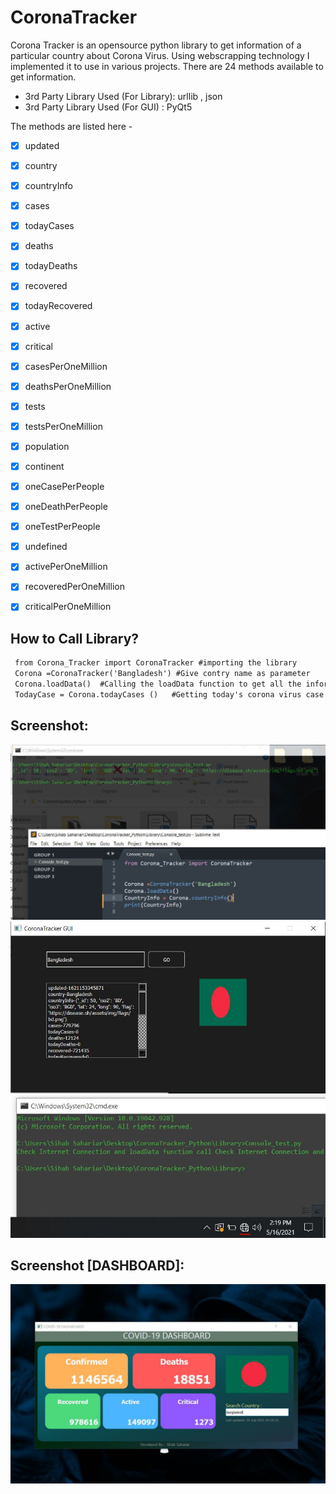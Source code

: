 # CoronaTracker
Corona Tracker is an opensource python library to get information of a particular country about Corona Virus.
Using webscrapping technology I implemented it to use in various projects. There are 24 methods available to get information.
- 3rd Party Library Used (For Library): urllib , json
- 3rd Party Library Used (For GUI) : PyQt5


The methods are listed here -
- [x] updated
- [x] country 
- [x] countryInfo 
- [x] cases 
- [x] todayCases 
- [x] deaths 
- [x] todayDeaths 
- [x] recovered 
- [x] todayRecovered
- [x] active 
- [x] critical 
- [x] casesPerOneMillion 
- [x] deathsPerOneMillion 
- [x] tests 
- [x] testsPerOneMillion 
- [x] population 
- [x] continent 
- [x] oneCasePerPeople 
- [x] oneDeathPerPeople 
- [x] oneTestPerPeople 
- [x] undefined 
- [x] activePerOneMillion 
- [x] recoveredPerOneMillion 
- [x] criticalPerOneMillion 


How to Call Library?
----------------------
````md
 from Corona_Tracker import CoronaTracker #importing the library
 Corona =CoronaTracker('Bangladesh') #Give contry name as parameter 
 Corona.loadData()  #Calling the loadData function to get all the information 
 TodayCase = Corona.todayCases ()   #Getting today's corona virus case number from the loaded data.   
````

Screenshot:
-----------------
<img src="screenshot/console.JPG">
          
<img src="screenshot/gui.JPG">
          
<img src="screenshot/nonet.JPG">

Screenshot [DASHBOARD]:
-----------------
<img src="DASH GUI [UPDATED]/ss.JPG">

